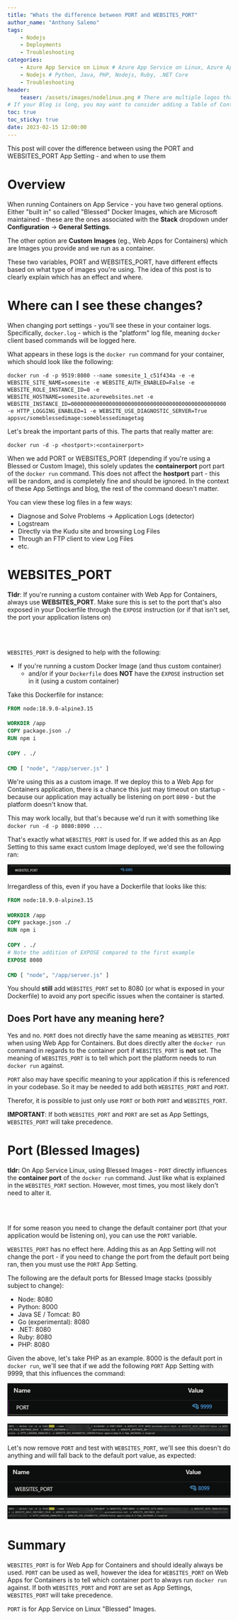 ```yaml
---
title: "Whats the difference between PORT and WEBSITES_PORT"
author_name: "Anthony Salemo"
tags:
    - Nodejs
    - Deployments
    - Troubleshooting
categories:
    - Azure App Service on Linux # Azure App Service on Linux, Azure App Service on Windows, Function App, Azure VM, Azure SDK
    - Nodejs # Python, Java, PHP, Nodejs, Ruby, .NET Core
    - Troubleshooting 
header:
    teaser: /assets/images/nodelinux.png # There are multiple logos that can be used in "/assets/images" if you choose to add one.
# If your Blog is long, you may want to consider adding a Table of Contents by adding the following two settings.
toc: true
toc_sticky: true
date: 2023-02-15 12:00:00
---
```


This post will cover the difference between using the PORT and WEBSITES_PORT App Setting - and when to use them

# Overview
When running Containers on App Service - you have two general options. Either "built in" so called "Blessed" Docker Images, which are Microsoft maintained - these are the ones associated with the **Stack** dropdown under **Configuration** -> **General Settings**.

The other option are **Custom Images** (eg., Web Apps for Containers) which are Images you provide and we run as a container.

These two variables, PORT and WEBSITES_PORT, have different effects based on what type of images you're using. The idea of this post is to clearly explain which has an effect and where.

# Where can I see these changes?
When changing port settings - you'll see these in your container logs. Specifically, `docker.log` - which is the "platform" log file, meaning `docker` client based commands will be logged here. 

What appears in these logs is the `docker run` command for your container, which should look like the following:

```
docker run -d -p 9519:8080 --name somesite_1_c51f434a -e -e WEBSITE_SITE_NAME=somesite -e WEBSITE_AUTH_ENABLED=False -e WEBSITE_ROLE_INSTANCE_ID=0 -e WEBSITE_HOSTNAME=somesite.azurewebsites.net -e WEBSITE_INSTANCE_ID=0000000000000000000000000000000000000000000000000 -e HTTP_LOGGING_ENABLED=1 -e WEBSITE_USE_DIAGNOSTIC_SERVER=True appsvc/someblessedimage:someblessedimagetag
```

Let's break the important parts of this. The parts that really matter are:

```
docker run -d -p <hostport>:<containerport>
```

When we add PORT or WEBSITES_PORT (depending if you're using a Blessed or Custom Image), this solely updates the **containerport** port part of the `docker run` command. This does not affect the **hostport** part - this will be random, and is completely fine and should be ignored. In the context of these App Settings and blog, the rest of the command doesn't matter. 

You can view these log files in a few ways:
- Diagnose and Solve Problems -> Application Logs (detector)
- Logstream
- Directly via the Kudu site and browsing Log Files
- Through an FTP client to view Log Files
- etc.

# WEBSITES_PORT
**Tldr**: If you're running a custom container with Web App for Containers, always use **WEBSITES_PORT**. Make sure this is set to the port that's also exposed in your Dockerfile through the `EXPOSE` instruction (or if that isn't set, the port your application listens on)

<br>
<br>

`WEBSITES_PORT` is designed to help with the following:
- If you're running a custom Docker Image (and thus custom container)
    - and/or if your `Dockerfile` does **NOT** have the `EXPOSE` instruction set in it (using a custom container)

Take this Dockerfile for instance:

```Dockerfile
FROM node:18.9.0-alpine3.15

WORKDIR /app
COPY package.json ./
RUN npm i

COPY . ./

CMD [ "node", "/app/server.js" ]
```

We're using this as a custom image. If we deploy this to a Web App for Containers application, there is a chance this just may timeout on startup - because our application may actually be listening on port `8090` - but the platform doesn't know that. 

This may work locally, but that's because we'd run it with something like `docker run -d -p 8080:8090 ...`

That's exactly what `WEBSITES_PORT` is used for. If we added this as an App Setting to this same exact custom Image deployed, we'd see the following ran:

![WEBSITES_PORT](/media/2023/02/azure-oss-blog-port-websites-port-1.png)

Irregardless of this, even if you have a Dockerfile that looks like this:

```Dockerfile
FROM node:18.9.0-alpine3.15

WORKDIR /app
COPY package.json ./
RUN npm i

COPY . ./
# Note the addition of EXPOSE compared to the first example
EXPOSE 8080

CMD [ "node", "/app/server.js" ]
```

You should **still** add `WEBSITES_PORT` set to 8080 (or what is exposed in your Dockerfile) to avoid any port specific issues when the container is started.


## Does Port have any meaning here?
Yes and no. `PORT` does not directly have the same meaning as `WEBSITES_PORT` when using Web App for Containers. But does directly alter the `docker run` command in regards to the container port if `WEBSITES_PORT` is **not** set. The meaning of `WEBSITES_PORT` is to tell which port the platform needs to run `docker run` against. 

`PORT` also may have specific meaning to your application if this is referenced in your codebase. So it may be needed to add both `WEBSITES_PORT` and `PORT`.

Therefor, it is possible to just only use `PORT` or both `PORT` and `WEBSITES_PORT`.

**IMPORTANT**: If both `WEBSITES_PORT` and `PORT` are set as App Settings, `WEBSITES_PORT` will take precedence. 

# Port (Blessed Images)
**tldr:** On App Service Linux, using Blessed Images - `PORT` directly influences the **container port** of the `docker run` command. Just like what is explained in the `WEBSITES_PORT` section. However, most times, you most likely don't need to alter it.

<br>
<br>

If for some reason you need to change the default container port (that your application would be listening on), you can use the `PORT` variable.



`WEBSITES_PORT` has no effect here. Adding this as an App Setting will not change the port - if you need to change the port from the default port being ran, then you must use the `PORT` App Setting.

The following are the default ports for Blessed Image stacks (possibly subject to change):
- Node: 8080
- Python: 8000
- Java SE / Tomcat: 80
- Go (experimental): 8080
- .NET: 8080
- Ruby: 8080
- PHP: 8080

Given the above, let's take PHP as an example. 8000 is the default port in `docker run`, we'll see that if we add the following `PORT` App Setting with 9999, that this influences the command:

![PORT](/media/2023/02/azure-oss-blog-port-websites-port-2.png)

![PORT](/media/2023/02/azure-oss-blog-port-websites-port-3.png)

Let's now remove `PORT` and test with `WEBSITES_PORT`, we'll see this doesn't do anything and will fall back to the default port value, as expected:

![PORT](/media/2023/02/azure-oss-blog-port-websites-port-4.png)

![PORT](/media/2023/02/azure-oss-blog-port-websites-port-5.png)

# Summary
`WEBSITES_PORT` is for Web App for Containers and should ideally always be used. `PORT` can be used as well, however the idea for `WEBSITES_PORT` on Web Apps  for Containers is to tell which container port to always run `docker run` against. If both `WEBSITES_PORT` and `PORT` are set as App Settings, `WEBSITES_PORT` will take precedence. 

`PORT` is for App Service on Linux "Blessed" Images.






